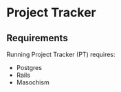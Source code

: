 # Project Tracker

## Requirements
Running Project Tracker (PT) requires:
* Postgres
* Rails
* Masochism 
